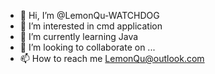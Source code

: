 - 👋 Hi, I’m @LemonQu-WATCHDOG
- 👀 I’m interested in cmd application
- 🌱 I’m currently learning Java
- 💞️ I’m looking to collaborate on ...
- 📫 How to reach me LemonQu@outlook.com

<!---
LemonQu-WATCHDOG/LemonQu-WATCHDOG is a ✨ special ✨ repository because its `README.md` (this file) appears on your GitHub profile.
You can click the Preview link to take a look at your changes.
--->
